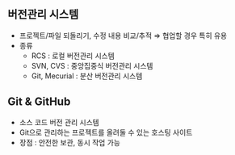 ## 버전관리 시스템

- 프로젝트/파일 되돌리기, 수정 내용 비교/추적 ⇒ 협업할 경우 특히 유용
- 종류
  - RCS : 로컬 버전관리 시스템
  - SVN, CVS : 중앙집중식 버전관리 시스템
  - Git, Mecurial : 분산 버전관리 시스템

## Git & GitHub

- 소스 코드 버전 관리 시스템
- Git으로 관리하는 프로젝트를 올려둘 수 있는 호스팅 사이트
- 장점 : 안전한 보관, 동시 작업 가능

